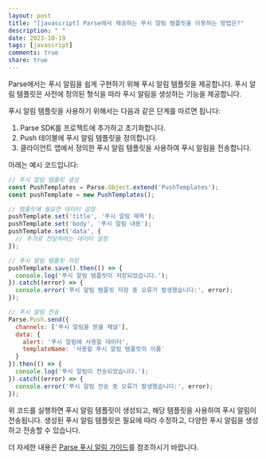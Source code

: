 ```yaml
---
layout: post
title: "[javascript] Parse에서 제공하는 푸시 알림 템플릿을 이용하는 방법은?"
description: " "
date: 2023-10-19
tags: [javascript]
comments: true
share: true
---
```


Parse에서는 푸시 알림을 쉽게 구현하기 위해 푸시 알림 템플릿을 제공합니다. 푸시 알림 템플릿은 사전에 정의된 형식을 따라 푸시 알림을 생성하는 기능을 제공합니다.

푸시 알림 템플릿을 사용하기 위해서는 다음과 같은 단계를 따르면 됩니다:

1. Parse SDK를 프로젝트에 추가하고 초기화합니다.
2. Push 테이블에 푸시 알림 템플릿을 정의합니다.
3. 클라이언트 앱에서 정의한 푸시 알림 템플릿을 사용하여 푸시 알림을 전송합니다.

아래는 예시 코드입니다:

```javascript
// 푸시 알림 템플릿 생성
const PushTemplates = Parse.Object.extend('PushTemplates');
const pushTemplate = new PushTemplates();

// 템플릿에 필요한 데이터 설정
pushTemplate.set('title', '푸시 알림 제목');
pushTemplate.set('body', '푸시 알림 내용');
pushTemplate.set('data', {
  // 추가로 전달하려는 데이터 설정
});

// 푸시 알림 템플릿 저장
pushTemplate.save().then(() => {
  console.log('푸시 알림 템플릿이 저장되었습니다.');
}).catch((error) => {
  console.error('푸시 알림 템플릿 저장 중 오류가 발생했습니다:', error);
});

// 푸시 알림 전송
Parse.Push.send({
  channels: ['푸시 알림을 받을 채널'],
  data: {
    alert: '푸시 알림에 사용할 데이터',
    templateName: '사용할 푸시 알림 템플릿의 이름'
  }
}).then(() => {
  console.log('푸시 알림이 전송되었습니다.');
}).catch((error) => {
  console.error('푸시 알림 전송 중 오류가 발생했습니다:', error);
});
```

위 코드를 실행하면 푸시 알림 템플릿이 생성되고, 해당 템플릿을 사용하여 푸시 알림이 전송됩니다. 생성된 푸시 알림 템플릿은 필요에 따라 수정하고, 다양한 푸시 알림을 생성하고 전송할 수 있습니다.

더 자세한 내용은 [Parse 푸시 알림 가이드](https://docs.parseplatform.org/parse-server/guide/#push-notifications)를 참조하시기 바랍니다.